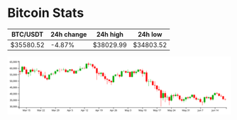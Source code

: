 # Bitcoin Stats

BTC/USDT|24h change|24h high|24h low|
|---|---|---|---|
|$35580.52|-4.87%|$38029.99|$34803.52|

<img src="./chart.svg">

